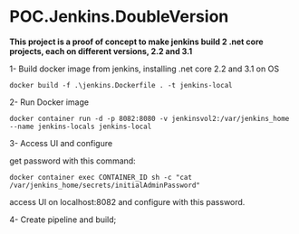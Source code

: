 # POC.Jenkins.DoubleVersion

**This project is a proof of concept to make jenkins build 2 .net core projects, each on different versions, 2.2 and 3.1**


1- Build docker image from jenkins, installing .net core 2.2 and 3.1 on OS

`docker build -f .\jenkins.Dockerfile . -t jenkins-local`

2- Run Docker image

`docker container run -d -p 8082:8080 -v jenkinsvol2:/var/jenkins_home --name jenkins-locals jenkins-local`

3- Access UI and configure


get password with this command: 

`docker container exec CONTAINER_ID sh -c "cat /var/jenkins_home/secrets/initialAdminPassword"`

access UI on localhost:8082 and configure with this password.

4- Create pipeline and build;


